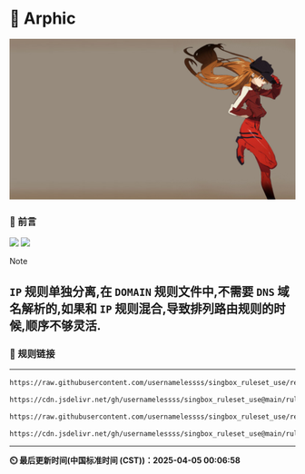 
# 🧸 Arphic
![](https://raw.githubusercontent.com/usernamelessss/picture-bed/main/images/202504042256831.jpg)
### 📣 前言
![](https://shields.io/badge/-移除重复规则-ff69b4) ![](https://shields.io/badge/-IP&nbsp;规则单独存放不与&nbsp;DOMAIN&nbsp;等混合-green)
> [!NOTE]
**`IP` 规则单独分离,在 `DOMAIN` 规则文件中,不需要 `DNS` 域名解析的,如果和 `IP` 规则混合,导致排列路由规则的时候,顺序不够灵活.**
---

###  🔗 规则链接
---

```url
https://raw.githubusercontent.com/usernamelessss/singbox_ruleset_use/refs/heads/main/rule/Arphic/Arphic_No_IP.json
```

```url
https://cdn.jsdelivr.net/gh/usernamelessss/singbox_ruleset_use@main/rule/Arphic/Arphic_No_IP.json
```

```url
https://raw.githubusercontent.com/usernamelessss/singbox_ruleset_use/refs/heads/main/rule/Arphic/Arphic_No_IP.srs
```

```url
https://cdn.jsdelivr.net/gh/usernamelessss/singbox_ruleset_use@main/rule/Arphic/Arphic_No_IP.srs
```

---
**⏲️ 最后更新时间(中国标准时间 (CST))：2025-04-05 00:06:58**
